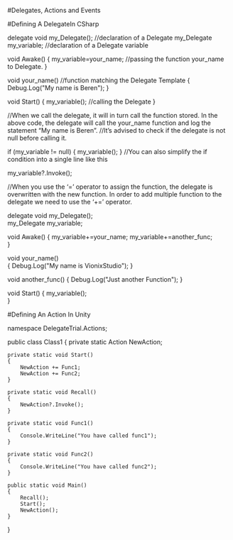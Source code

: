 #Delegates, Actions and Events



#Defining A DelegateIn CSharp


delegate void my_Delegate();                  //declaration of a Delegate
my_Delegate my_variable;                      //declaration of a Delegate variable

void Awake()
{
    my_variable=your_name;                  //passing the function your_name to Delegate.
}

void your_name()                                //function matching the Delegate Template
{
  Debug.Log("My name is Beren");
}

void Start()
{
    my_variable();                                //calling the Delegate
}



//When we call the delegate, it will in turn call the function stored. In the above code, the delegate will call the your_name function and log the statement “My name is Beren”.
//It’s advised to check if the delegate is not null before calling it.


if (my_variable != null)
            {
                my_variable();
            }
//You can also simplify the if condition into a single line like this

my_variable?.Invoke();

//When you use the ‘=’ operator to assign the function, the delegate is overwritten with the new function. In order to add multiple function to the delegate we need to use the ‘+=’ operator.

delegate void my_Delegate();                  
my_Delegate my_variable;                      

void Awake()
{
    my_variable+=your_name; 
    my_variable+=another_func;                
}

void your_name()                               
{
  Debug.Log("My name is VionixStudio");
}


void another_func()
{
   Debug.Log("Just another Function");
}

void Start()
{
    my_variable();                               
}




#Defining An Action In Unity

namespace DelegateTrial.Actions;

public class Class1
{
    private static Action NewAction;
    
    private static void Start()
    {
        NewAction += Func1;
        NewAction += Func2;
    }

    private static void Recall()
    {
        NewAction?.Invoke();
    }

    private static void Func1()
    {
        Console.WriteLine("You have called func1");
    }

    private static void Func2()
    {
        Console.WriteLine("You have called func2");
    }

    public static void Main()
    {
        Recall();
        Start();
        NewAction();
    }
    
    
}



